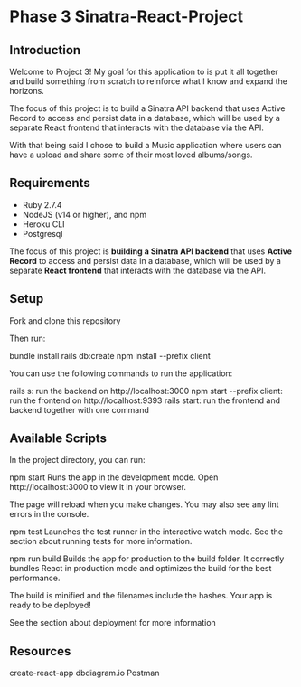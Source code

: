 # Phase 3 Sinatra-React-Project

## Introduction

Welcome to Project 3! My goal for this application to is put it all together and build something from scratch to reinforce what I know and expand the horizons.

The focus of this project is to build a Sinatra API backend that uses Active Record to access and persist data in a database, which will be used by a separate React frontend that interacts with the database via the API.

 With that being said I chose to build a Music application where users can have a upload and share some of their most loved albums/songs. 

## Requirements

- Ruby 2.7.4
- NodeJS (v14 or higher), and npm
- Heroku CLI
- Postgresql

The focus of this project is **building a Sinatra API backend** that uses
**Active Record** to access and persist data in a database, which will be used
by a separate **React frontend** that interacts with the database via the API.

## Setup

Fork and clone this repository 

Then run:

bundle install
rails db:create
npm install --prefix client

You can use the following commands to run the application:

rails s: run the backend on http://localhost:3000
npm start --prefix client: run the frontend on http://localhost:9393
rails start: run the frontend and backend together with one command

## Available Scripts

In the project directory, you can run:

npm start
Runs the app in the development mode.
Open http://localhost:3000 to view it in your browser.

The page will reload when you make changes.
You may also see any lint errors in the console.

npm test
Launches the test runner in the interactive watch mode.
See the section about running tests for more information.

npm run build
Builds the app for production to the build folder.
It correctly bundles React in production mode and optimizes the build for the best performance.

The build is minified and the filenames include the hashes.
Your app is ready to be deployed!

See the section about deployment for more information

## Resources
create-react-app
dbdiagram.io
Postman
